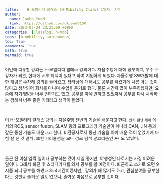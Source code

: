 ```yaml
---
title:    H-모빌리티 클래스 (H-Mobility Class) 1일차. 시작
author:
  name: JaeHo-YooN
  link: https://github.com/dkssud8150
date: 2023-07-24 23:21:00 +0800
categories: [Classlog, h-mob]
tags: [h-mobility, autonomous]
toc: True
comments: True
math: true
mermaid: true
---
```


이번에 리뷰할 강의는 H-모빌리티 클래스 강의이다. 자율주행에 대해 공부하고, 우수 수강자가 되면, 현대에 서류 혜택이 있다고 하여 지원하게 되었다. 자율주행 SW개발에 대한 개념은 수차례 강의를 들어왔고, 딥러닝에 대해서도 공부를 해왔기에 나름 아는 것이 많다고 생각되어 회사를 다니며 수업을 듣기로 했다. 물론 시간이 많이 부족하겠지만, 요즘에 자기계발을 너무 안하기도 했고, 공부를 아예 안하고 있었어서 공부를 다시 시작하는 겸해서 너무 좋은 기회라고 생각이 들었다.

&nbsp;

이 H-모빌리티 클래스 강의는 자율주행 전반의 기술을 배운다고 한다. `인지` `판단` `제어` 에서의 ROS, sensor fusion, SLAM 등의 프로그래밍 기술만이 아니라 CAN, LIN 등과 같은 통신 기술도 배운다고 한다. 비전공자로서 통신 기술을 아예 배운 적이 없었기에 마침 잘 된 것 같다. 또한 커리큘럼을 보니 경로 탐색 알고리즘인 A* 도 있었다.

&nbsp;

출근 전 아침 일찍 일어나 공부하는 것이 제일 좋지만, 야행성인 나로서는 가장 어려운 일이다. 그래서 퇴근 후 스터디카페를 와서 공부를 할 예정이다. 퇴근하고 스카로 오면 9시쯤 되니 공부를 해봤다 3~4시간이겠지만,, 강의가 꽤 많기도 하고, 관심분야를 공부한다는 것만큼 즐거운 일도 없으니, 즐거운 마음으로 공부할 것이다.
